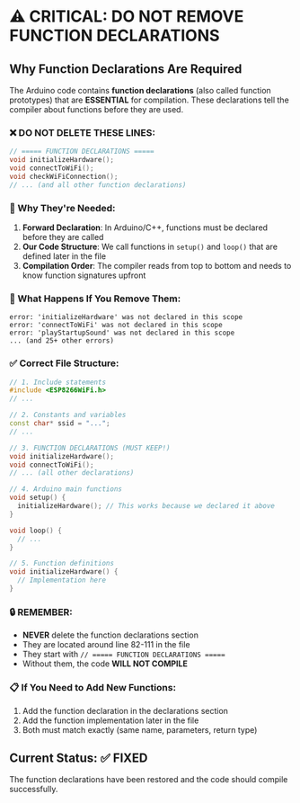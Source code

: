 # ⚠️ CRITICAL: DO NOT REMOVE FUNCTION DECLARATIONS

## Why Function Declarations Are Required

The Arduino code contains **function declarations** (also called function prototypes) that are **ESSENTIAL** for compilation. These declarations tell the compiler about functions before they are used.

### ❌ DO NOT DELETE THESE LINES:
```cpp
// ===== FUNCTION DECLARATIONS =====
void initializeHardware();
void connectToWiFi();
void checkWiFiConnection();
// ... (and all other function declarations)
```

### 🔧 Why They're Needed:

1. **Forward Declaration**: In Arduino/C++, functions must be declared before they are called
2. **Our Code Structure**: We call functions in `setup()` and `loop()` that are defined later in the file
3. **Compilation Order**: The compiler reads from top to bottom and needs to know function signatures upfront

### 🚨 What Happens If You Remove Them:

```
error: 'initializeHardware' was not declared in this scope
error: 'connectToWiFi' was not declared in this scope
error: 'playStartupSound' was not declared in this scope
... (and 25+ other errors)
```

### ✅ Correct File Structure:

```cpp
// 1. Include statements
#include <ESP8266WiFi.h>
// ...

// 2. Constants and variables
const char* ssid = "...";
// ...

// 3. FUNCTION DECLARATIONS (MUST KEEP!)
void initializeHardware();
void connectToWiFi();
// ... (all other declarations)

// 4. Arduino main functions
void setup() {
  initializeHardware(); // This works because we declared it above
}

void loop() {
  // ...
}

// 5. Function definitions
void initializeHardware() {
  // Implementation here
}
```

### 🔒 **REMEMBER**: 
- **NEVER** delete the function declarations section
- They are located around line 82-111 in the file
- They start with `// ===== FUNCTION DECLARATIONS =====`
- Without them, the code **WILL NOT COMPILE**

### 📋 If You Need to Add New Functions:
1. Add the function declaration in the declarations section
2. Add the function implementation later in the file
3. Both must match exactly (same name, parameters, return type)

## Current Status: ✅ FIXED
The function declarations have been restored and the code should compile successfully. 
